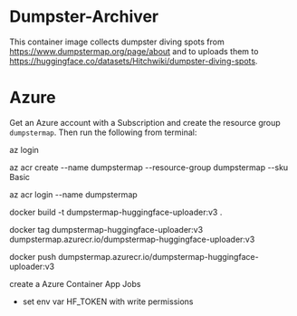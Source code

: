 # Dumpster-Archiver

This container image collects dumpster diving spots from https://www.dumpstermap.org/page/about and to uploads them to https://huggingface.co/datasets/Hitchwiki/dumpster-diving-spots.

# Azure

Get an Azure account with a Subscription and create the resource group `dumpstermap`. Then run the following from terminal:

az login       

az acr create --name dumpstermap --resource-group dumpstermap --sku Basic

az acr login --name dumpstermap  

docker build -t dumpstermap-huggingface-uploader:v3 .  

docker tag dumpstermap-huggingface-uploader:v3 dumpstermap.azurecr.io/dumpstermap-huggingface-uploader:v3

docker push dumpstermap.azurecr.io/dumpstermap-huggingface-uploader:v3

create a Azure Container App Jobs

- set env var HF_TOKEN with write permissions
